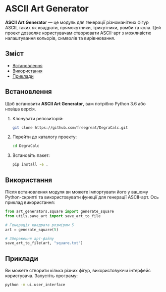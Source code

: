 # ASCII Art Generator

**ASCII Art Generator** — це модуль для генерації різноманітних фігур ASCII, таких як квадрати, прямокутники, трикутники, ромби та кола. Цей проект дозволяє користувачам створювати ASCII-арт з можливістю налаштування кольорів, символів та вирівнювання.

## Зміст

- [Встановлення](#встановлення)
- [Використання](#використання)
- [Приклади](#приклади)


## Встановлення

Щоб встановити **ASCII Art Generator**, вам потрібно Python 3.6 або новіша версія. 

1. Клонувати репозиторій:
    ```bash
    git clone https://github.com/freegreat/DegraCalc.git
    ```

2. Перейти до каталогу проекту:
    ```bash
    cd DegraCalc
    ```

3. Встановіть пакет:
    ```bash
    pip install -e .
    ```

## Використання

Після встановлення модуля ви можете імпортувати його у вашому Python-скрипті та використовувати функції для генерації ASCII-арт. Ось приклад використання:

```python
from art_generators.square import generate_square
from utils.save_art import save_art_to_file

# Генерація квадрата розміром 5
art = generate_square(5)

# Збереження арт-файлу
save_art_to_file(art, "square.txt")
```

## Приклади

Ви можете створити кілька різних фігур, використовуючи інтерфейс користувача. Запустіть програму:

```bash
python -m ui.user_interface
```

